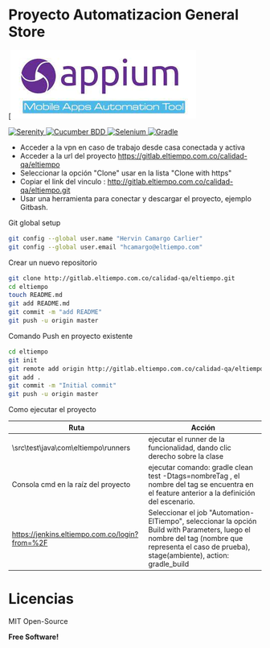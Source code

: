 # Proyecto Automatizacion General Store




<p align="center">

[![Appium](imagesReadme/appium.jpg)

  <a href="https://serenity-bdd.github.io/theserenitybook/latest/index.html"> 
  <img src="https://serenity-bdd.info/wp-content/uploads/elementor/thumbs/serenity-bdd-pac9onzlqv9ebi90cpg4zsqnp28x4trd1adftgkwbq.png" title="Serenity"> 
  </a>
  <a href="https://cucumber.io/"> 
  <img src="https://ichi.pro/assets/images/max/724/1*KalezkxhSguQlz-LGv6F4A.png" title="Cucumber BDD"> 
  </a>
  <a href="https://www.selenium.dev/"> 
  <img src="https://selenium-python.readthedocs.io/_static/logo.png" title="Selenium" > 
  </a>
  <a href="https://gradle.org/"> 
  <img src="https://gradle.org/images/gradle-knowledge-graph-logo.png?20170228" title="Gradle" > 
  </a> 
</p>





- Acceder a la vpn en caso de trabajo desde casa conectada y activa
- Acceder a la url del proyecto https://gitlab.eltiempo.com.co/calidad-qa/eltiempo
- Seleccionar la opción "Clone" usar en la lista "Clone with https"
- Copiar el link del vinculo :  http://gitlab.eltiempo.com.co/calidad-qa/eltiempo.git
- Usar una herramienta para conectar y descargar el proyecto, ejemplo Gitbash.


Git global setup
```sh
git config --global user.name "Hervin Camargo Carlier"
git config --global user.email "hcamargo@eltiempo.com"
```
Crear un nuevo repositorio
```sh
git clone http://gitlab.eltiempo.com.co/calidad-qa/eltiempo.git
cd eltiempo
touch README.md
git add README.md
git commit -m "add README"
git push -u origin master
```
Comando Push en proyecto existente
```sh
cd eltiempo
git init
git remote add origin http://gitlab.eltiempo.com.co/calidad-qa/eltiempo.git
git add .
git commit -m "Initial commit"
git push -u origin master
```
Como ejecutar el proyecto

| Ruta | Acción |
| ------ | ------ |
| \src\test\java\com\eltiempo\runners | ejecutar el runner de la funcionalidad, dando clic derecho sobre la clase|
| Consola cmd en la raíz del proyecto | ejecutar comando: gradle clean test -Dtags=nombreTag , el nombre del tag se encuentra en el feature anterior a la definición del escenario. |
|https://jenkins.eltiempo.com.co/login?from=%2F|Seleccionar el job "Automation-ElTiempo", seleccionar la opción Build with Parameters, luego el nombre del tag (nombre que representa el caso de prueba), stage(ambiente), action: gradle_build

# Licencias

MIT
Open-Source

**Free Software!**